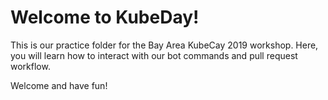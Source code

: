 # Welcome to KubeDay!

This is our practice folder for the Bay Area KubeCay 2019 workshop. 
Here, you will learn how to interact with our bot commands and pull
request workflow.

Welcome and have fun!
